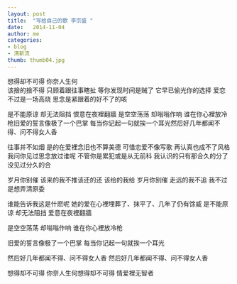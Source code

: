 ```yaml
---
layout: post
title:  "写给自己的歌 李宗盛 "
date:   2014-11-04 
author: me
categories: 
- blog
- 清新流
thumb: thumb04.jpg
---
```



想得却不可得 你奈人生何                          
该捨的捨不得 只顾着跟往事瞎扯 
等你发现时间是贼了 它早已偷光你的选择 爱恋不过是一场高烧 思念是紧跟着的好不了的咳

是不能原谅 却无法阻挡 恨意在夜裡翻牆 是空空荡荡 却嗡嗡作响 谁在你心裡放冷枪旧爱的誓言像极了一个巴掌 每当你记起一句就挨一个耳光然后好几年都闻不得、问不得女人香

往事并不如烟 是的在爱裡念旧也不算美德
可惜恋爱不像写歌 再认真也成不了风格
我问你见过思念放过谁呢 不管你是累犯或是从无前科
我认识的只有那合久的分了 没见过分久的合

 
岁月你别催 该来的我不推该还的还 该给的我给
岁月你别催 走远的我不追 我不过是想弄清原委



谁能告诉我这是什麽呢 她的爱在心裡埋葬了、抹平了、几年了仍有馀威
是不能原谅 却无法阻挡 爱意在夜裡翻牆

是空空荡荡 却嗡嗡作响 谁在你心裡放冷枪

旧爱的誓言像极了一个巴掌 每当你记起一句就挨一个耳光

然后好几年都闻不得、问不得女人香 然后好几年都闻不得、问不得女人香


想得却不可得 你奈人生何想得却不可得 情爱裡无智者

 